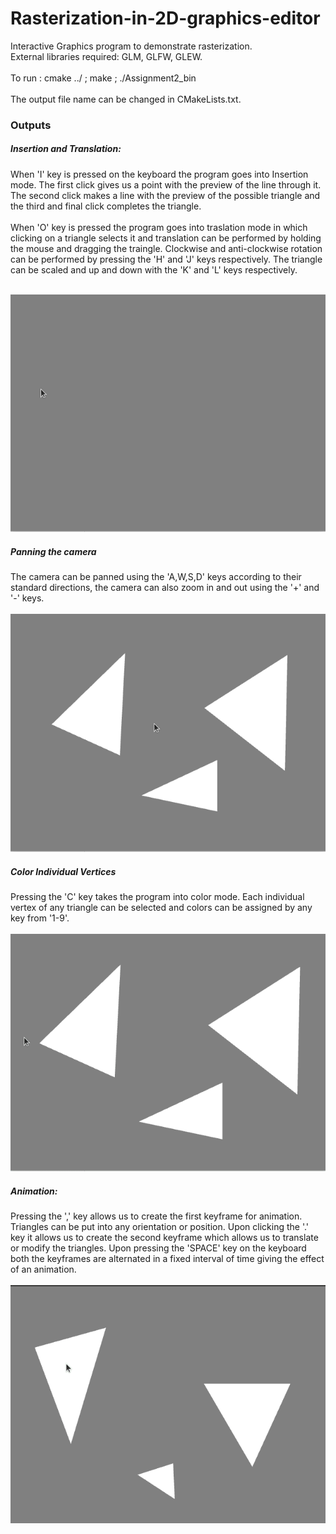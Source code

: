 # Rasterization-in-2D-graphics-editor
Interactive Graphics program to demonstrate rasterization.
<br>
External libraries required: GLM, GLFW, GLEW.
<br><br>
To run : 
cmake ../ ; make ; ./Assignment2_bin
<br><br>
The output file name can be changed in CMakeLists.txt.

### Outputs

##### Insertion and Translation:
When 'I' key is pressed on the keyboard the program goes into Insertion mode. The first click gives us a point with the preview of the line through it. The second click makes a line with the preview of the possible triangle and the third and final click completes the triangle.
<br><br>
When 'O' key is pressed the program goes into traslation mode in which clicking on a triangle selects it and translation can be performed by holding the mouse and dragging the traingle. Clockwise and anti-clockwise rotation can be performed by pressing the 'H' and 'J' keys respectively. The triangle can be scaled and up and down with the 'K' and 'L' keys respectively.<br><br>

![Alt Text](https://github.com/msDikshaGarg/Rasterization-in-2D-graphics-editor/blob/main/outputs/insert%2Ctranslate.gif)

##### Panning the camera

The camera can be panned using the 'A,W,S,D' keys according to their standard directions, the camera can also zoom in and out using the '+' and '-' keys. <br><br>
![Alt Text](https://github.com/msDikshaGarg/Rasterization-in-2D-graphics-editor/blob/main/outputs/pan.gif)

##### Color Individual Vertices

Pressing the 'C' key takes the program into color mode. Each individual vertex of any triangle can be selected and colors can be assigned by any key from '1-9'.<br><br>
![Alt Text](https://github.com/msDikshaGarg/Rasterization-in-2D-graphics-editor/blob/main/outputs/color.gif)

##### Animation:
Pressing the ',' key allows us to create the first keyframe for animation. Triangles can be put into any orientation or position. Upon clicking the '.' key it allows us to create the second keyframe which allows us to translate or modify the triangles. Upon pressing the 'SPACE' key on the keyboard both the keyframes are alternated in a fixed interval of time giving the effect of an animation. <br><br>
![Alt Text](https://github.com/msDikshaGarg/Rasterization-in-2D-graphics-editor/blob/main/outputs/animation.gif)
